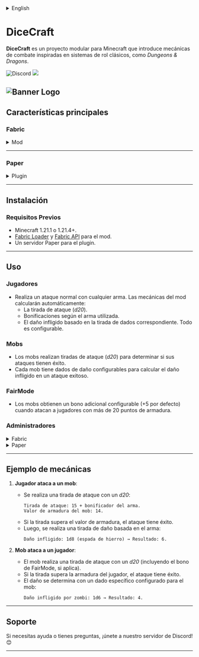<details><summary>English</summary>

# DiceCraft
**DiceCraft** is a modular project for Minecraft that introduces combat mechanics inspired by classic role-playing systems, such as *Dungeons & Dragons*.

![Discord](https://img.shields.io/discord/1079917552588816484?label=Discord&logo=discord&logoColor=white&color=6d1166&style=for-the-badge) ![](https://img.shields.io/badge/Made%20with-%E2%9D%A4%EF%B8%8F%20by%20stargaze-6d1166?style=for-the-badge)

![Banner Logo](https://cdn.modrinth.com/data/MrR8fKPi/images/616c4847a32c8cf941ea3127cd4b4875e65b06a0.png)
---

## Main Features

### **Fabric**
<details><summary>Mod</summary>

- **Dice rolls for attacks**: Players perform *d20* rolls when attacking, determining the success of the attack based on the target's armor.
- **Weapon bonuses**: Each weapon has a bonus that influences attack and damage rolls.
- **Custom damage**: Damage dealt is calculated using dice rolls specific to each weapon type (e.g., `d4` for basic attacks, `d12` for advanced weapons).
- **Mob support**:
    - Mobs also roll for attacks against players, adding a level of randomness to combat.
    - **Specific damage dice**: Each mob type has configurable damage dice determining the damage they deal (e.g., `d6` for zombies, `d8` for skeletons).
    - **FairMode**: Mobs gain a configurable bonus (+5 by default) when attacking players with more than 20 armor points.
- **Armor bonus with shields**: Players receive an additional armor bonus when holding a shield in their off-hand.
- **Advanced commands**:
    - **Add custom weapons**: Use `/dicecraft addweapondamage <damage die> <bonus>` to include weapons from other mods with custom rolls.
    - **Add custom mobs**: Use `/dicecraft addcustomentity <mod:entity_id> <damage die>` to configure mobs from other mods with custom rolls.
- **Advanced configuration**:
    - Modify damage rolls, bonuses, and armor values in the mod's configuration files.
    - Adjust combat mechanics for customized balance.
- **Multilingual support**: Fully translated into English and Spanish, with plans to expand to more languages.
</details>

---

### **Paper**
<details><summary>Plugin</summary>

- **Compatibility with Paper servers**: Extends the mod's mechanics for multiplayer servers.
- **Advanced commands**:
    - `/dicecraft config fairmode <true/false>`: Enables or disables FairMode.
    - `/dicecraft config shieldbonus <value>`: Adjusts the armor bonus provided by shields.
    - `/dicecraft config add weapon <damage die> <bonus>`: Add a custom weapon based on your model by having it in the mainhand.
    - `/dicecraft config add entity mythicmobs <mobname> <damage die>`: Configures a MythicMobs entity with custom damage dice.
    - `/dicecraft config list mythicmobs`: Displays a list of available entities in MythicMobs.
    - `/dicecraft reload`: Reloads the plugin configuration.
- **FairMode**:
    - Improves mob attacks against players with high armor values.
- **Integration with MythicMobs**:
    - Custom configuration for mobs created with MythicMobs.
- **Advanced configuration**:
    - Dynamic adjustments to damage and armor.
    - Support for custom weapon and mob models.
</details>

---

## Installation

### **Requirements**
- Minecraft 1.21.1 or 1.21.4+.
- [Fabric Loader](https://fabricmc.net/use) and [Fabric API](https://modrinth.com/mod/fabric-api) for the mod.
- A Paper server for the plugin.

---

## Usage

### **Players**
- Perform a normal attack with any weapon. The mod will automatically calculate:
    - The attack roll (*d20*).
    - Bonuses based on the weapon used.
    - The damage dealt based on the corresponding dice roll.
Everything is configurable.

### **Mobs**
- Mobs perform attack rolls (*d20*) to determine if their attacks succeed.
- Each mob has configurable damage dice to calculate the damage dealt on a successful attack.

### **FairMode**
- Mobs gain a configurable bonus (+5 by default) when attacking players with more than 20 armor points.

### **Administrators**
<details><summary>Fabric</summary>

- Use commands to add custom configurations for weapons and mobs:
    - `/dicecraft addweapondamage <damage die> <bonus>`: Adds a weapon with custom damage dice and bonus.
    - `/dicecraft addcustomentity <mod:entity_id> <damage die>`: Adds a mob with custom damage dice.
</details>

<details><summary>Paper</summary>

- Use commands to manage advanced configurations:
    - `/dicecraft config fairmode <true/false>`: Enables or disables FairMode.
    - `/dicecraft config shieldbonus <value>`: Adjusts the shield armor bonus.
    - `/dicecraft config add weapon <damage die> <bonus>`: Add a custom weapon based on your model by having it in the mainhand.
    - `/dicecraft config add entity mythicmobs <mobname> <damage die>`: Configures custom mobs from MythicMobs.
    - `/dicecraft config list mythicmobs`: Lists entities from MythicMobs.
    - `/dicecraft reload`: Reloads the plugin configuration.
</details>

---

## Example Mechanics

1. **Player attacks a mob**:
    - An attack roll is made with a *d20*:
      ```
      Attack Roll: 15 + weapon bonus.
      Mob Armor Value: 14.
      ```
    - If the roll exceeds the armor value, the attack succeeds.
    - Then, a damage roll is made based on the weapon:
      ```
      Damage Dealt: 1d8 (iron sword) → Result: 6.
      ```

2. **Mob attacks a player**:
    - The mob makes an attack roll with a *d20* (including the FairMode bonus, if applicable).
    - If the roll exceeds the player's armor, the attack succeeds.
    - Damage is determined with a specific die configured for the mob:
      ```
      Damage Dealt by Zombie: 1d6 → Result: 4.
      ```

---

## Support

If you need help or have questions, join our Discord server! 😊

</details>

# DiceCraft
**DiceCraft** es un proyecto modular para Minecraft que introduce mecánicas de combate inspiradas en sistemas de rol clásicos, como *Dungeons & Dragons*.

![Discord](https://img.shields.io/discord/1079917552588816484?label=Discord&logo=discord&logoColor=white&color=6d1166&style=for-the-badge) ![](https://img.shields.io/badge/Made%20with-%E2%9D%A4%EF%B8%8F%20by%20stargaze-6d1166?style=for-the-badge)

![Banner Logo](https://cdn.modrinth.com/data/MrR8fKPi/images/616c4847a32c8cf941ea3127cd4b4875e65b06a0.png)
---

## Características principales

### **Fabric**
<details><summary>Mod</summary>

- **Tiradas de dados para ataques**: Los jugadores realizan tiradas de *d20* al atacar, determinando el éxito del ataque según la armadura del objetivo.
- **Bonificaciones por armas**: Cada arma tiene un bonificador que influye en las tiradas de ataque y daño.
- **Daño personalizado**: El daño infligido se calcula con tiradas de dados específicos para cada tipo de arma (por ejemplo, `d4` para ataques básicos, `d12` para armas avanzadas).
- **Soporte para mobs**:
    - Los mobs también realizan tiradas de ataque contra los jugadores, añadiendo un nivel de aleatoriedad al combate.
    - **Dados de daño específicos**: Cada tipo de mob tiene dados de daño configurables que determinan el daño que infligen (por ejemplo, `d6` para zombis, `d8` para esqueletos).
    - **FairMode**: Los mobs obtienen un bono adicional configurable (+5 por defecto) cuando atacan a jugadores con más de 20 puntos de armadura.
- **Bono de armadura con escudo**: Los jugadores reciben un bono adicional de armadura al llevar un escudo en la mano secundaria.
- **Comandos avanzados**:
    - **Añadir armas personalizadas**: Usa `/dicecraft addweapondamage <dado de daño> <bonus>` para incluir armas de otros mods con tiradas personalizadas.
    - **Añadir mobs personalizados**: Usa `/dicecraft addcustomentity <mod:id_entidad> <dado de daño>` para configurar mobs de otros mods con tiradas personalizadas.
- **Configuración avanzada**:
    - Modifica las tiradas de daño, bonos y valores de armadura en los archivos de configuración del mod.
    - Ajusta las mecánicas del combate para un equilibrio personalizado.
- **Soporte multilingüe**: Traducciones completas al inglés y español, con planes para expandir a más idiomas.
</details>

---

### **Paper**
<details><summary>Plugin</summary>

- **Compatibilidad con servidores Paper**: Extiende las mecánicas del mod para servidores multijugador.
- **Comandos avanzados**:
    - `/dicecraft config fairmode <true/false>`: Activa o desactiva el modo FairMode.
    - `/dicecraft config shieldbonus <valor>`: Ajusta el bono de armadura otorgado por los escudos.
    - `/dicecraft config add weapon <dado de daño> <bonus>`: Añade un arma personalizada basada en su modelo teniéndola en la mano principal.
    - `/dicecraft config add entity mythicmobs <mobname> <dado de daño>`: Configura un mob de MythicMobs con dados de daño personalizados.
    - `/dicecraft config list mythicmobs`: Muestra una lista de entidades disponibles en MythicMobs.
    - `/dicecraft reload`: Recarga las configuraciones del plugin.
- **FairMode**:
    - Mejora los ataques de mobs contra jugadores con altos valores de armadura.
- **Integración con MythicMobs**:
    - Configuración personalizada para mobs creados con MythicMobs.
- **Configuración avanzada**:
    - Ajustes dinámicos de daño y armadura.
    - Soporte para modelos personalizados de armas y mobs.
</details>

---

## Instalación

### **Requisitos Previos**
- Minecraft 1.21.1 o 1.21.4+.
- [Fabric Loader](https://fabricmc.net/use) y [Fabric API](https://modrinth.com/mod/fabric-api) para el mod.
- Un servidor Paper para el plugin.

---

## Uso

### **Jugadores**
- Realiza un ataque normal con cualquier arma. Las mecánicas del mod calcularán automáticamente:
    - La tirada de ataque (*d20*).
    - Bonificaciones según el arma utilizada.
    - El daño infligido basado en la tirada de dados correspondiente.
Todo es configurable.

### **Mobs**
- Los mobs realizan tiradas de ataque (*d20*) para determinar si sus ataques tienen éxito.
- Cada mob tiene dados de daño configurables para calcular el daño infligido en un ataque exitoso.

### **FairMode**
- Los mobs obtienen un bono adicional configurable (+5 por defecto) cuando atacan a jugadores con más de 20 puntos de armadura.

### **Administradores**
<details><summary>Fabric</summary>

- Usa comandos para añadir configuraciones personalizadas de armas y mobs:
    - `/dicecraft addweapondamage <dado de daño> <bono>`: Añade un arma con dados de daño y bono personalizado.
    - `/dicecraft addcustomentity <mob:id_entidad> <dado de daño>`: Añade un mob con dados de daño personalizados.
</details>

<details><summary>Paper</summary>

- Usa comandos para gestionar configuraciones avanzadas:
    - `/dicecraft config fairmode <true/false>`: Activa o desactiva el modo FairMode.
    - `/dicecraft config shieldbonus <valor>`: Ajusta el bono de armadura del escudo.
    - `/dicecraft config add weapon <dado de daño> <bonus>`: Añade un arma personalizada basada en su modelo teniéndola en la mano principal.
    - `/dicecraft config add entity mythicmobs <mobname> <dado de daño>`: Configura mobs personalizados desde MythicMobs.
    - `/dicecraft config list mythicmobs`: Lista las entidades de MythicMobs.
    - `/dicecraft reload`: Recarga las configuraciones del plugin.
</details>

---

## Ejemplo de mecánicas

1. **Jugador ataca a un mob**:
    - Se realiza una tirada de ataque con un *d20*:
      ```
      Tirada de ataque: 15 + bonificador del arma.
      Valor de armadura del mob: 14.
      ```
    - Si la tirada supera el valor de armadura, el ataque tiene éxito.
    - Luego, se realiza una tirada de daño basada en el arma:
      ```
      Daño infligido: 1d8 (espada de hierro) → Resultado: 6.
      ```

2. **Mob ataca a un jugador**:
    - El mob realiza una tirada de ataque con un *d20* (incluyendo el bono de FairMode, si aplica).
    - Si la tirada supera la armadura del jugador, el ataque tiene éxito.
    - El daño se determina con un dado específico configurado para el mob:
      ```
      Daño infligido por zombi: 1d6 → Resultado: 4.
      ```

---

## Soporte

Si necesitas ayuda o tienes preguntas, ¡únete a nuestro servidor de Discord! 😊

---
